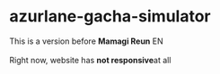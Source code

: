 # azurlane-gacha-simulator
This is a version before <strong>Mamagi Reun</strong> EN<br>
<br>Right now, website has <strong>not responsive</strong>at all
